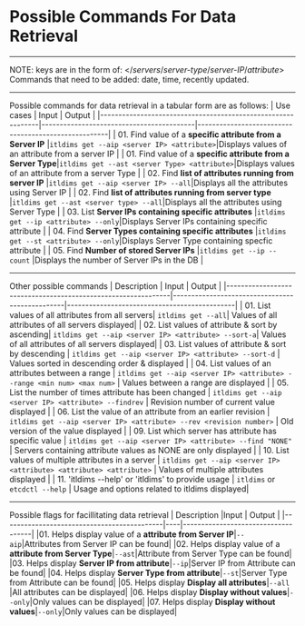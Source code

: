 # Possible Commands For Data Retrieval
___
NOTE: keys are in the form of: </*servers*/*server-type*/*server-IP*/*attribute*>
Commands that need to be added: date, time, recently updated.

___

Possible commands for data retrieval in a tabular form are as follows:
| Use cases                                                 | Input                                      | Output                                              |
|-------------------------------------------------------------|------------------------------------------|-----------------------------------------------------|
| 01. Find value of a **specific attribute from a Server IP**  |`itldims get --aip <server IP> <attribute>`|Displays values of an attribute from a server IP  |
| 01. Find value of a **specific attribute from a Server Type**|`itldims get --ast <server Type> <attribute>`|Displays values of an attribute from a server Type |
| 02. Find **list of attributes running from server IP**       |`itldims get --aip <server IP> --all`|Displays all the attributes using Server IP       |
| 02. Find **list of attributes running from server type**     |`itldims get --ast <server type> --all`|Displays all the attributes using Server Type    |
| 03. List **Server IPs containing specific attributes**       |`itldims get --ip <attribute> --only`|Displays Server IPs containing specific attribute |
| 04. Find **Server Types containing specific attributes**     |`itldims get --st <attribute> --only`|Displays Server Type containing specfic attribute |
| 05. Find **Number of stored Server IPs**                     |`itldims get --ip --count`           |Displays the number of Server IPs in the DB |

___

Other possible commands
| Description                                                  | Input                                          | Output                                       |
|--------------------------------------------------------------|------------------------------------------------|----------------------------------------------|
| 01. List values of all attributes from all servers| `itldims get --all`| Values of all attributes of all servers displayed|
| 02. List values of attribute & sort by ascending| `itldims get --aip <server IP> <attribute> --sort-a`| Values of all attributes of all servers displayed|
| 03. List values of attribute & sort by descending             | `itldims get --aip <server IP> <attribute> --sort-d`                    | Values sorted in descending order & displayed                        |
| 04. List values of an attributes between a range              | `itldims get --aip <server IP> <attribute> --range <min num> <max num>` | Values between a range are displayed                                 |
| 05. List the number of times attribute has been changed       | `itldims get --aip <server IP> <attribute> --findrev`                   | Revision number of current value displayed                           |
| 06. List the value of an attribute from an earlier revision   | `itldims get --aip <server IP> <attribute> --rev <revision number>`     | Old version of the value displayed                                   |
| 09. List which server has attribute has specific value        | `itldims get --aip <server IP> <attribute> --find "NONE"`               | Servers containing attribute values as NONE are only displayed       |
| 10. List values of multiple attributes in a server           | `itldims get --aip <server IP> <attribute> <attribute> <attribute>`     | Values of multiple attributes displayed  |
| 11. 'itldims --help' or 'itldims' to provide usage           | `itldims` or `etcdctl --help`                                           | Usage and options related to itldims displayed|

___

Possible flags for facillitating data retrieval
| Description                                     |Input | Output                      |
|--------------------------------------------|----|------------------------------------|
|01. Helps display value of a **attribute from Server IP**|`--aip`|Attributes from Server IP can be found|
|02. Helps display value of a **attribute from Server Type**|`--ast`|Attribute from Server Type can be found|
|03. Helps display **Server IP from attribute**|`--ip`|Server IP from Attribute can be found|
|04. Helps display **Server Type from attribute**|`--st`|Server Type from Attribute can be found|
|05. Helps display **Display all attributes**|`--all` |All attributes can be displayed|
|06. Helps display **Display without values**|`--only`|Only values can be displayed|
|07. Helps display **Display without values**|`--only`|Only values can be displayed|
